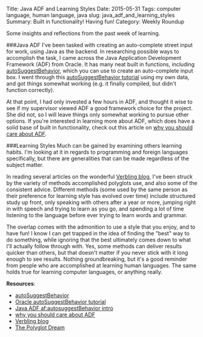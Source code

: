 Title: Java ADF and Learning Styles
Date: 2015-05-31
Tags: computer language, human language, java
slug: java_adf_and_learning_styles
Summary: Built in functionality! Having fun!
Category: Weekly Roundup

Some insights and reflections from the past week of learning.

###Java ADF
I've been tasked with creating an auto-complete street input for work, using Java as the backend. In researching possible ways to accomplish the task, I came across the Java Application Development Framework (ADF) from Oracle. It has many neat built in functions, including [autoSuggestBehavior](http://docs.oracle.com/cd/E23943_01/apirefs.1111/e12419/tagdoc/af_autoSuggestBehavior.html), which you can use to create an auto-complete input box. I went through this [autoSuggestBehavior tutorial](http://www.oracle.com/technetwork/developer-tools/adf/learnmore/62-autosuggestbehavior-177811.pdf) using my own data, and got things somewhat working (e.g. it finally compiled, but didn't function correctly).

At that point, I had only invested a few hours in ADF, and thought it wise to see if my supervisor viewed ADF a good framework choice for the project. She did not, so I will leave things only somewhat working to pursue other options. If you're interested in learning more about ADF, which does have a solid base of built in functionality, check out this article on [why you should care about ADF](https://technology.amis.nl/2013/01/26/dear-javajee-developer-why-should-you-care-about-adf/).

###Learning Styles
Much can be gained by examining others learning habits. I'm looking at it in regards to programming and foreign languages specifically, but there are generalities that can be made regardless of the subject matter.

In reading several articles on the wonderful [Verbling blog](https://www.verbling.com/articles/), I've been struck by the variety of methods accomplished polyglots use, and also some of the consistent advice. Different methods (some used by the same person as their preference for learning style has evolved over time) include structured study up front, only speaking with others after a year or more, jumping right in with speech and trying to learn as you go, and spending a lot of time listening to the language before ever trying to learn words and grammar.

The overlap comes with the admonition to use a style that you enjoy, and to have fun! I know I can get trapped in the idea of finding the "best" way to do something, while ignoring that the best ultimately comes down to what I'll actually follow through with. Yes, some methods can deliver results quicker than others, but that doesn't matter if you never stick with it long enough to see results. Nothing groundbreaking, but it's a good reminder from people who are accomplished at learning human languages. The same holds true for learning computer languages, or anything really.


**Resources**:

- [autoSuggestBehavior](http://docs.oracle.com/cd/E23943_01/apirefs.1111/e12419/tagdoc/af_autoSuggestBehavior.html)
- [Oracle autoSuggestBehavior tutorial](http://www.oracle.com/technetwork/developer-tools/adf/learnmore/62-autosuggestbehavior-177811.pdf)
- [Java ADF af:autosuggestBehavior intro](http://vtkrishn.com/2012/07/17/afautosuggestbehavior-intro/)
- [why you should care about ADF](https://technology.amis.nl/2013/01/26/dear-javajee-developer-why-should-you-care-about-adf/)
- [Verbling blog](https://www.verbling.com/articles/)
- [The Polyglot Dream](http://www.thepolyglotdream.com/)